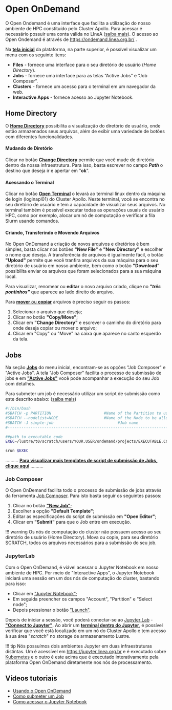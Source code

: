 # Open OnDemand
O Open Ondemand é uma interface que facilita a utilização do nosso ambiente de HPC constituído pelo Cluster Apollo. Para acessar é necessário possuir uma conta válida no LIneA ([saiba mais](/primeiros_passos.html)). 
O acesso ao Open Ondemand é através de https://ondemand.linea.org.br/ .

Na [**tela inicial**](../img/OOD1.png) da plataforma, na parte superior, é possível visualizar um menu com os seguinte itens:

* **Files** - fornece uma interface para o seu diretório de usuário (_Home Directory_).
* **Jobs** - fornece uma interface para as telas “Active Jobs” e “Job Composer”.
* **Clusters** - fornece um acesso para o terminal em um navegador da web.
* **Interactive Apps** - fornece acesso ao Jupyter Notebook.


## Home Directory
O [**Home Directory**](../img/OOD2.jpeg) possibilita a visualização do diretório de usuário, onde estão armazenados seus arquivos, além de exibir uma variedade de botões com diferentes funcionalidades. 

#### Mudando de Diretório
Clicar no botão [**Change Directory**](../img/OOD3.png) permite que você mude de diretório dentro da nossa infraestrutura. Para isso, basta escrever no campo **_Path_** o destino que deseja ir e apertar em "**ok**".

#### Acessando o Terminal
Clicar no botão [**Open Terminal**](../img/OOD4.png) o levará ao terminal linux dentro da máquina de login (loginapl01) do Cluster Apollo. 
Neste terminal, você se encontra no seu diretório de usuário e tem a capacidade de visualizar seus arquivos. No terminal também é possível executar todas as operações usuais de usuário HPC, como por exemplo, alocar um nó de computação e verificar a fila Slurm usando comandos.

#### Criando, Transferindo e Movendo Arquivos 
No Open OnDemand a criação de novos arquivos e diretórios é bem simples, basta clicar nos botões **"New File"** e **"New Directory"** e escolher o nome que deseja. A transferência de arquivos é igualmente fácil, o botão **"Upload"** permite que você tranfira arquivos da sua máquina para o seu diretório de usuário em nosso ambiente, bem como o botão **"Download"** possibilita enviar os arquivos que foram selecionados para a sua máquina local. 

Para visualizar, renomear ou **editar** o novo arquivo criado, clique no **_"três pontinhos"_** que aparece ao lado direito do arquivo.

Para [**mover** ou **copiar**](../img/OOD5.png) arquivos é preciso seguir os passos: 

1. Selecionar o arquivo que deseja;
2. Clicar no botão **"Copy/Move"**;
3. Clicar em **"Change Directory"** e escrever o caminho do diretório para onde deseja copiar ou mover o arquivo;
4. Clicar em "Copy" ou "Move" na caixa que aparece no canto esquerdo da tela.
## Jobs
Na seção [**Jobs**](../img/OOD6.png) do menu inicial, encontram-se as opções "Job Composer" e "Active Jobs". A tela "Job Composer" facilita o processo de submissão de jobs e em [**"Active Jobs"**](../img/OOD9.png) você pode acompanhar a execução do seu Job com detalhes.

Para submeter um job é necessário utilizar um script de submissão como este descrito abaixo: ([saiba mais](/processamento/apollo/index.html#anatomia-de-um-job)) 

```bash
#!/bin/bash
#SBATCH -p PARTITION                       #Name of the Partition to use
#SBATCH --nodelist=NODE                    #Name of the Node to be allocated
#SBATCH -J simple-job			                 #Job name
#----------------------------------------------------------------------------#

##path to executable code
EXEC=/lustre/t0/scratch/users/YOUR.USER/ondemand/projects/EXECUTABLE.CODE

srun $EXEC
```
 .......... [**Para visualizar mais templates de script de submissão de Jobs, clique aqui**](/processamento/uso/templates-jobs.html) ..........

### Job Composer
O Open OnDemand facilita todo o processo de submissão de jobs através da ferramenta [Job Composer](../img/OOD7.png). Para isto basta seguir os seguintes passos:

1. Clicar no botão [**"New Job"**](../img/OOD6.1.png);
2. Escolher a opção **"Default Template"**;
3. Editar as especificações do script de submissão em **"Open Editor"**;
4. Clicar em **"Submit"** para que o Job entre em execução.

!!! warning 
    Os nós de computação do cluster não possuem acesso ao seu diretório de usuário (Home Directory). Mova ou copie, para seu diretório SCRATCH, todos os arquivos necessários para a submissão do seu job. 

### JupyterLab
Com o Open OnDemand, é viável acessar o Jupyter Notebook em nosso ambiente de HPC. Por meio de "Interactive Apps", o Jupyter Notebook iniciará uma sessão em um dos nós de computação do cluster, bastando para isso:

* Clicar em ["Jupyter Notebook"](../img/OOD8.png);
* Em seguida preencher os campos "Account", "Partition" e "Select node"; 
* Depois pressionar o botão ["Launch"](../img/OOD10.png).  

Depois de iniciar a sessão, você poderá conectar-se ao [Jupyter Lab](../img/OOD12.png) - [**"Connect to Jupyter"**](../img/OOD11.png). Ao abrir um [**terminal dentro do Jupyter**](../img/OOD14.png), é possível verificar que você está localizado em um nó do Cluster Apollo e tem acesso à sua área "_scratch_" no storage de armazenamento Lustre.

!!! tip 
    Nós possuímos dois ambientes Jupyter em duas infraestruturas distintas. Um é acessível em https://jupyter.linea.org.br e é executado sobre [Kubernetes](https://kubernetes.io/) e o outro é este acima que é executado interativamente pela plataforma Open OnDemand diretamente nos nós de processamento.

## Vídeos tutoriais
* [Usando o Open OnDemand]()
* [Como submeter um Job]()
* [Como acessar o Jupyter Notebook]() 
